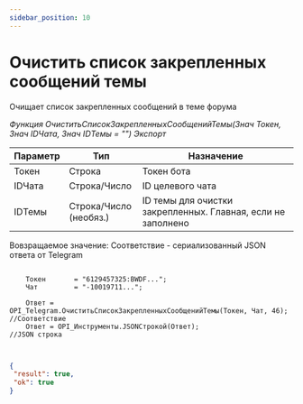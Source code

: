 ```yaml
---
sidebar_position: 10
---
```


# Очистить список закрепленных сообщений темы
Очищает список закрепленных сообщений в теме форума


*Функция ОчиститьСписокЗакрепленныхСообщенийТемы(Знач Токен, Знач IDЧата, Знач IDТемы = "") Экспорт*

  | Параметр | Тип | Назначение |
  |-|-|-|
  | Токен | Строка | Токен бота |
  | IDЧата | Строка/Число | ID целевого чата |
  | IDТемы | Строка/Число (необяз.) | ID темы для очистки закрепленных. Главная, если не заполнено |
  
  Вовзращаемое значение: Соответствие - сериализованный JSON ответа от Telegram

```bsl title="Пример кода"
	
    Токен       = "6129457325:BWDF...";
    Чат         = "-10019711...";
  
    Ответ = OPI_Telegram.ОчиститьСписокЗакрепленныхСообщенийТемы(Токен, Чат, 46); //Соответствие
    Ответ = OPI_Инструменты.JSONСтрокой(Ответ);                                   //JSON строка 
	
```

```json title="Результат"

{
 "result": true,
 "ok": true
}

```
